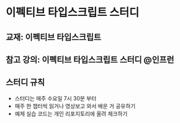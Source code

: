 # 이펙티브 타입스크립트 스터디
## 교재: 이펙티브 타입스크립트
## 참고 강의: 이펙티브 타입스크립트 스터디 @인프런
## 스터디 규칙
* 스터디는 매주 수요일 7시 30분 부터
* 매주 한 챕터씩 읽거나 영상보고 와서 배운 거 공유하기
* 예제 실습 코드는 개인 리포지토리에 올려 체크하기
